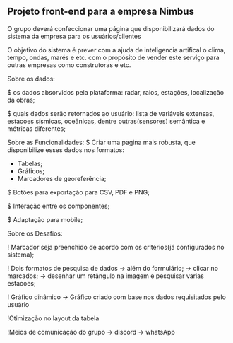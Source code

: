 <h2>Projeto front-end para a empresa Nimbus</h2>

O grupo deverá confeccionar uma página que disponibilizará dados do sistema da empresa para os usuários/clientes

O objetivo do sistema é prever com a ajuda de inteligencia artifical o clima, tempo, ondas, marés e etc. 
com o propósito de vender este serviço para outras empresas como construtoras e etc.

Sobre os dados: 

$ os dados absorvidos pela plataforma:
radar, raios, estações, localização da obras;

$ quais dados serão retornados ao usuário:
lista de variáveis extensas, estacoes sísmicas, oceânicas, dentre outras(sensores)
semântica e métricas diferentes;

Sobre as Funcionalidades:
$ Criar uma pagina mais robusta, que disponibilize esses dados nos formatos:
* Tabelas;
* Gráficos;
* Marcadores de georeferência;

$ Botões para exportação para CSV, PDF e PNG;

$ Interação entre os componentes;

$ Adaptação para mobile;

Sobre os Desafios:

! Marcador seja preenchido de acordo com os critérios(já configurados no sistema);

! Dois formatos de pesquisa de dados
  -> além do formulário;
  -> clicar no marcados;
  -> desenhar um retângulo na imagem e pesquisar varias estacoes;

! Gráfico dinâmico
  -> Gráfico criado com base nos dados requisitados pelo usuário

!Otimização no layout da tabela

!Meios de comunicação do grupo
  -> discord
  -> whatsApp
